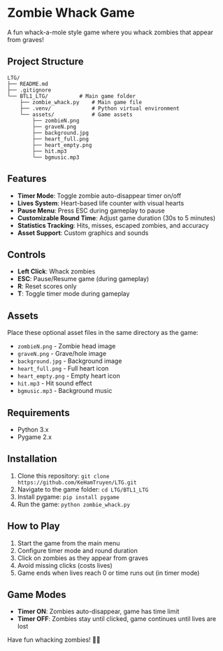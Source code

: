 # Zombie Whack Game

A fun whack-a-mole style game where you whack zombies that appear from graves!

## Project Structure

```
LTG/
├── README.md
├── .gitignore
└── BTL1_LTG/          # Main game folder
    ├── zombie_whack.py    # Main game file
    ├── .venv/             # Python virtual environment
    └── assets/            # Game assets
        ├── zombieN.png
        ├── graveN.png
        ├── background.jpg
        ├── heart_full.png
        ├── heart_empty.png
        ├── hit.mp3
        └── bgmusic.mp3
```

## Features

- **Timer Mode**: Toggle zombie auto-disappear timer on/off
- **Lives System**: Heart-based life counter with visual hearts
- **Pause Menu**: Press ESC during gameplay to pause
- **Customizable Round Time**: Adjust game duration (30s to 5 minutes)
- **Statistics Tracking**: Hits, misses, escaped zombies, and accuracy
- **Asset Support**: Custom graphics and sounds

## Controls

- **Left Click**: Whack zombies
- **ESC**: Pause/Resume game (during gameplay)
- **R**: Reset scores only
- **T**: Toggle timer mode during gameplay

## Assets

Place these optional asset files in the same directory as the game:

- `zombieN.png` - Zombie head image
- `graveN.png` - Grave/hole image
- `background.jpg` - Background image
- `heart_full.png` - Full heart icon
- `heart_empty.png` - Empty heart icon
- `hit.mp3` - Hit sound effect
- `bgmusic.mp3` - Background music

## Requirements

- Python 3.x
- Pygame 2.x

## Installation

1. Clone this repository: `git clone https://github.com/KeHamTruyen/LTG.git`
2. Navigate to the game folder: `cd LTG/BTL1_LTG`
3. Install pygame: `pip install pygame`
4. Run the game: `python zombie_whack.py`

## How to Play

1. Start the game from the main menu
2. Configure timer mode and round duration
3. Click on zombies as they appear from graves
4. Avoid missing clicks (costs lives)
5. Game ends when lives reach 0 or time runs out (in timer mode)

## Game Modes

- **Timer ON**: Zombies auto-disappear, game has time limit
- **Timer OFF**: Zombies stay until clicked, game continues until lives are lost

Have fun whacking zombies! 🧟‍♂️
